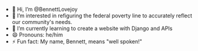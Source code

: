 - 👋 Hi, I’m @BennettLovejoy
- 👀 I’m interested in refiguring the federal poverty line to accurately reflect our community's needs. 
- 🌱 I’m currently learning to create a website with Django and APIs
- 😄 Pronouns: he/him
- ⚡ Fun fact: My name, Bennett, means "well spoken!"

<!---
BennettLovejoy/BennettLovejoy is a ✨ special ✨ repository because its `README.md` (this file) appears on your GitHub profile.
You can click the Preview link to take a look at your changes.
--->
